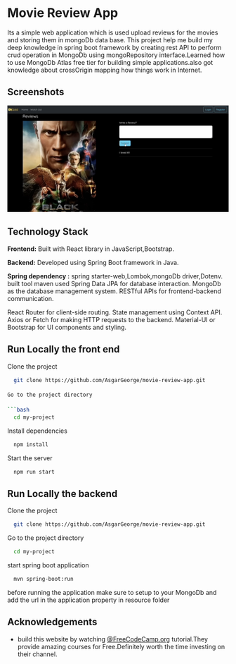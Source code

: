 
# Movie Review App
Its a simple web application which is used upload reviews for the movies and storing them in mongoDb data base.
This project help me build my deep knowledge in spring boot framework by creating rest API to perform crud operation in MongoDb using mongoRepository interface.Learned how to use MongoDb Atlas free tier for building simple applications.also got knowledge about crossOrigin mapping how things work in Internet.


## Screenshots

![App Screenshot](https://github.com/AsgarGeorge/movie-review-app/blob/main/screen%20shots/Screen%20shot1.png)

## Technology Stack

**Frontend:** Built with React library in JavaScript,Bootstrap.

**Backend:** Developed using Spring Boot framework in Java.

**Spring dependency :** spring starter-web,Lombok,mongoDb driver,Dotenv.
built tool maven used
Spring Data JPA for database interaction.
MongoDb as the database management system.
RESTful APIs for frontend-backend communication.

React Router for client-side routing.
State management using Context API.
Axios or Fetch for making HTTP requests to the backend.
Material-UI or Bootstrap for UI components and styling.


## Run Locally the front end

Clone the project

```bash
  git clone https://github.com/AsgarGeorge/movie-review-app.git

Go to the project directory

```bash
  cd my-project
```

Install dependencies

```bash
  npm install
```
Start the server

```bash
  npm run start
```


## Run Locally the backend

Clone the project

```bash
  git clone https://github.com/AsgarGeorge/movie-review-app.git
```

Go to the project directory

```bash
  cd my-project
```

start spring boot application 
```bash
  mvn spring-boot:run
```
before running the application make sure to setup to your MongoDb  and add the url in the application property in resource folder
## Acknowledgements

 - build this website by watching [@FreeCodeCamp.org](https://www.youtube.com/@freecodecamp) tutorial.They provide amazing courses for Free.Definitely worth the time investing on their channel.
